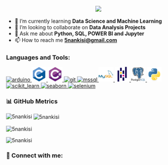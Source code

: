 <p align="center">
  <img src="https://github.com/    " altx="Hi! I am Matano">
</p>

<!-- If you want to make this gift, look for maty091 readme (github.com/maty091). -->


- 🌱 I’m currently learning **Data Science and Machine Learning**
- 👯 I’m looking to collaborate on **Data Analysis Projects**
- 💬 Ask me about **Python, SQL, POWER BI and Jupyter**
- 📫 How to reach me **5nankisi@gmail.com**

<h3 align="left">Languages and Tools:</h3>
<p align="left"> <a href="https://www.arduino.cc/" target="_blank" rel="noreferrer"> <img src="https://cdn.worldvectorlogo.com/logos/arduino-1.svg" alt="arduino" width="40" height="40"/> </a> <a href="https://www.cprogramming.com/" target="_blank" rel="noreferrer"> <img src="https://raw.githubusercontent.com/devicons/devicon/master/icons/c/c-original.svg" alt="c" width="40" height="40"/> </a> <a href="https://www.w3schools.com/cs/" target="_blank" rel="noreferrer"> <img src="https://raw.githubusercontent.com/devicons/devicon/master/icons/csharp/csharp-original.svg" alt="csharp" width="40" height="40"/> </a> <a href="https://git-scm.com/" target="_blank" rel="noreferrer"> <img src="https://www.vectorlogo.zone/logos/git-scm/git-scm-icon.svg" alt="git" width="40" height="40"/> </a> <a href="https://www.microsoft.com/en-us/sql-server" target="_blank" rel="noreferrer"> <img src="https://www.svgrepo.com/show/303229/microsoft-sql-server-logo.svg" alt="mssql" width="40" height="40"/> </a> <a href="https://www.mysql.com/" target="_blank" rel="noreferrer"> <img src="https://raw.githubusercontent.com/devicons/devicon/master/icons/mysql/mysql-original-wordmark.svg" alt="mysql" width="40" height="40"/> </a> <a href="https://pandas.pydata.org/" target="_blank" rel="noreferrer"> <img src="https://raw.githubusercontent.com/devicons/devicon/2ae2a900d2f041da66e950e4d48052658d850630/icons/pandas/pandas-original.svg" alt="pandas" width="40" height="40"/> </a> <a href="https://www.postgresql.org" target="_blank" rel="noreferrer"> <img src="https://raw.githubusercontent.com/devicons/devicon/master/icons/postgresql/postgresql-original-wordmark.svg" alt="postgresql" width="40" height="40"/> </a> <a href="https://www.python.org" target="_blank" rel="noreferrer"> <img src="https://raw.githubusercontent.com/devicons/devicon/master/icons/python/python-original.svg" alt="python" width="40" height="40"/> </a> <a href="https://scikit-learn.org/" target="_blank" rel="noreferrer"> <img src="https://upload.wikimedia.org/wikipedia/commons/0/05/Scikit_learn_logo_small.svg" alt="scikit_learn" width="40" height="40"/> </a> <a href="https://seaborn.pydata.org/" target="_blank" rel="noreferrer"> <img src="https://seaborn.pydata.org/_images/logo-mark-lightbg.svg" alt="seaborn" width="40" height="40"/> </a> <a href="https://www.selenium.dev" target="_blank" rel="noreferrer"> <img src="https://raw.githubusercontent.com/detain/svg-logos/780f25886640cef088af994181646db2f6b1a3f8/svg/selenium-logo.svg" alt="selenium" width="40" height="40"/> </a> </p>

<h3 align="left">📊 GitHub Metrics</h3>

<p><img align="left" src="https://github-readme-stats.vercel.app/api/top-langs?username=5nankisi&show_icons=true&locale=en&layout=compact" alt="5nankisi" /></p>

<p>&nbsp;<img align="center" src="https://github-readme-stats.vercel.app/api?username=5nankisi&show_icons=true&locale=en" alt="5nankisi" /></p>

<p><img align="center" src="https://github-readme-streak-stats.herokuapp.com/?user=5nankisi&" alt="5nankisi" /></p>

<p align="left"> <img src="https://komarev.com/ghpvc/?username=5nankisi&label=Profile%20views&color=0e75b6&style=flat" alt="5nankisi" /> </p>

<h3 align="left">🔗 Connect with me:</h3>
<p align="left">
</p>




<!---
- 👋 Hi, I’m @5nankisi
- 👀 I’m interested in ...
- 🌱 I’m currently learning ...
- 💞️ I’m looking to collaborate on ...
- 📫 How to reach me ...
- 😄 Pronouns: ...
- ⚡ Fun fact: ...

<p align="left"> <a href="https://github.com/ryo-ma/github-profile-trophy"><img src="https://github-profile-trophy.vercel.app/?username=5nankisi" alt="5nankisi" /></a> </p>

<!---
5nankisi/5nankisi is a ✨ special ✨ repository because its `README.md` (this file) appears on your GitHub profile.
You can click the Preview link to take a look at your changes.
--->
